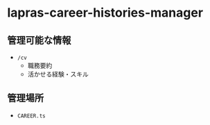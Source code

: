 # lapras-career-histories-manager
## 管理可能な情報
* `/cv`
  * 職務要約
  * 活かせる経験・スキル

## 管理場所
* `CAREER.ts`
